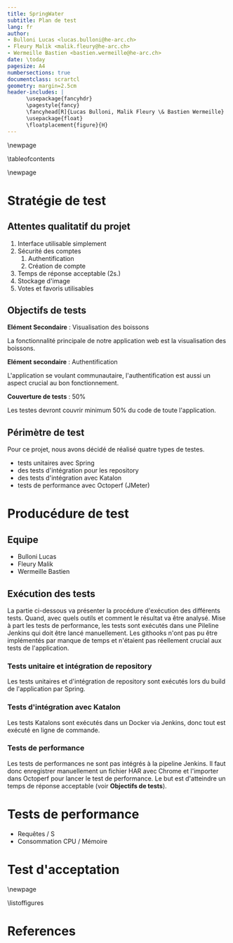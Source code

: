```yaml
---
title: SpringWater
subtitle: Plan de test
lang: fr
author:
- Bulloni Lucas <lucas.bulloni@he-arc.ch>
- Fleury Malik <malik.fleury@he-arc.ch>
- Wermeille Bastien <bastien.wermeille@he-arc.ch>
date: \today
pagesize: A4
numbersections: true
documentclass: scrartcl
geometry: margin=2.5cm
header-includes: |
      \usepackage{fancyhdr}
      \pagestyle{fancy}
      \fancyhead[R]{Lucas Bulloni, Malik Fleury \& Bastien Wermeille}
      \usepackage{float}
      \floatplacement{figure}{H}
---
```


\newpage

\tableofcontents

\newpage

# Stratégie de test

## Attentes qualitatif du projet

1. Interface utilisable simplement
1. Sécurité des comptes
      1. Authentification
      1. Création de compte
1. Temps de réponse acceptable (2s.)
1. Stockage d'image
1. Votes et favoris utilisables

## Objectifs de tests

**Elément Secondaire** : Visualisation des boissons

La fonctionnalité principale de notre application web est la visualisation des boissons.

**Elément secondaire** : Authentification

L'application se voulant communautaire, l'authentification est aussi un aspect crucial au bon fonctionnement.

**Couverture de tests** : 50%

Les testes devront couvrir minimum 50% du code de toute l'application.

## Périmètre de test

Pour ce projet, nous avons décidé de réalisé quatre types de testes.

- tests unitaires avec Spring
- des tests d'intégration pour les repository
- des tests d'intégration avec Katalon
- tests de performance avec Octoperf (JMeter)

# Producédure de test

## Equipe

- Bulloni Lucas
- Fleury Malik
- Wermeille Bastien

## Exécution des tests

La partie ci-dessous va présenter la procédure d'exécution des différents tests. Quand, avec quels outils et comment le résultat va être analysé. Mise à part les tests de performance, les tests sont exécutés dans une Pileline Jenkins qui doit être lancé manuellement. Les githooks n'ont pas pu être implémentés par manque de temps et n'étaient pas réellement crucial aux tests de l'application.

### Tests unitaire et intégration de repository

Les tests unitaires et d'intégration de repository sont exécutés lors du build de l'application par Spring.

### Tests d'intégration avec Katalon

Les tests Katalons sont exécutés dans un Docker via Jenkins, donc tout est exécuté en ligne de commande.

### Tests de performance

Les tests de performances ne sont pas intégrés à la pipeline Jenkins. Il faut donc enregistrer manuellement un fichier HAR avec Chrome et l'importer dans Octoperf pour lancer le test de performance. Le but est d'atteindre un temps de réponse acceptable (voir **Objectifs de tests**).




# Tests de performance

- Requêtes / S
- Consommation CPU / Mémoire

# Test d'acceptation



\newpage

\listoffigures

# References

